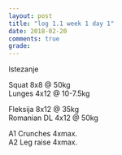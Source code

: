 ```yaml
---
layout: post
title: "log 1.1 week 1 day 1"
date: 2018-02-20
comments: true
grade:
---
```


Istezanje

Squat 8x8 @ 50kg  
Lunges 4x12 @ 10-7.5kg  

Fleksija 8x12 @ 35kg  
Romanian DL 4x12 @ 50kg  

A1 Crunches 4xmax.  
A2 Leg raise 4xmax.   
